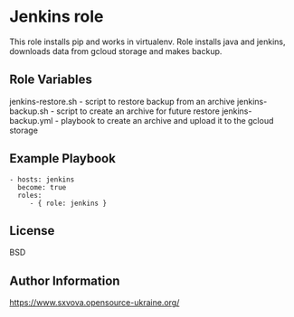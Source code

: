 Jenkins role
=========

This role installs pip and works in virtualenv. Role installs java and jenkins, downloads data from gcloud storage and makes backup.

Role Variables
--------------

jenkins-restore.sh - script to restore backup from an archive
jenkins-backup.sh - script to create an archive for future restore
jenkins-backup.yml - playbook to create an archive and upload it to the gcloud storage 

Example Playbook
----------------

    - hosts: jenkins
      become: true
      roles:
         - { role: jenkins }

License
-------

BSD

Author Information
------------------

https://www.sxvova.opensource-ukraine.org/

